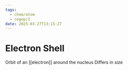 ```yaml
---
tags:
  - chem/atom
  - cegep/2
date: 2025-03-27T13:15:27
---
```


# Electron Shell

Orbit of an [[electron]] around the nucleus
Differs in *size*
